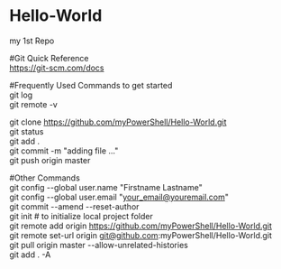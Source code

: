 # Hello-World
my 1st Repo

#Git Quick Reference <br />
https://git-scm.com/docs <br />



#Frequently Used Commands to get started <br />
git log <br />
git remote -v <br />

git clone https://github.com/myPowerShell/Hello-World.git <br />
git status <br />
git add . <br />
git commit -m "adding file ..." <br />
git push origin master <br />


#Other Commands <br />
git config --global user.name "Firstname Lastname" <br />
git config --global user.email "your_email@youremail.com" <br />
git commit --amend --reset-author <br />
git init # to initialize local project folder <br />
git remote add origin https://github.com/myPowerShell/Hello-World.git <br />
git remote set-url origin git@github.com:myPowerShell/Hello-World.git <br />
git pull origin master  --allow-unrelated-histories <br />
git add . -A <br />

